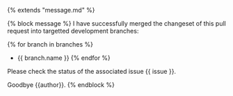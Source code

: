 {% extends "message.md" %}

{% block message %}
I have successfully merged the changeset of this pull request
into targetted development branches:

{% for branch in branches %}
* {{ branch.name }}
{% endfor %}

Please check the status of the associated issue {{ issue }}.

Goodbye {{author}}.
{% endblock %}
